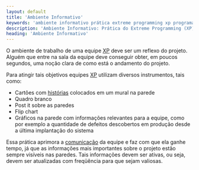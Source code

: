 ```yaml
---
layout: default
title: 'Ambiente Informativo'
keywords: 'ambiente informativo prática extreme programming xp programação extrema'
description: 'Ambiente Informativo: Prática do Extreme Programming (XP)'
heading: 'Ambiente Informativo'
---
```

O ambiente de trabalho de uma equipe [XP][] deve ser um reflexo do projeto. Alguém que entre na sala da equipe deve conseguir obter, em poucos segundos, uma noção clara de como está o andamento do projeto.

Para atingir tais objetivos equipes [XP][] utilizam diversos instrumentos, tais como:  

* Cartões com [histórias][1] colocados em um mural na parede
* Quadro branco
* Post it sobre as paredes
* Flip chart
* Gráficos na parede com informações relevantes para a equipe, como por exemplo a quantidade de defeitos descobertos em produção desde a última implantação do sistema

Essa prática aprimora a	[comunicação][2]   da equipe e faz com que ela ganhe tempo, já que as informações mais importantes sobre o projeto estão sempre visíveis nas paredes. Tais informações devem ser ativas, ou seja, devem ser atualizadas com freqüência para que sejam valiosas.

[1]:	/xp/praticas/historias
[2]:	/xp/valores/comunicacao
[XP]:	/xp